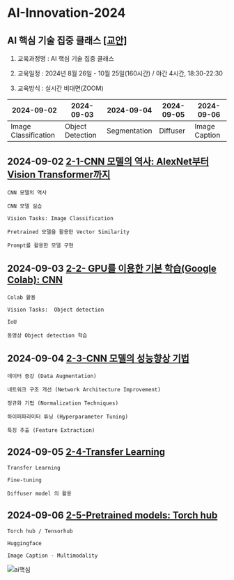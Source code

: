 # AI-Innovation-2024
## AI 핵심 기술 집중 클래스 [[교안]](https://docs.google.com/document/d/1mrVh8Az1XITXfFIho2IWXSCRRXDgcKfig7ZuBJgNS_0/edit?usp=sharing)


1. 교육과정명 : AI 핵심 기술 집중 클래스


2. 교육일정 : 2024년 8월 26일 - 10월 25일(160시간) / 야간 4시간, 18:30-22:30


3. 교육방식 : 실시간 비대면(ZOOM)

|     2024-09-02       |     2024-09-03    | 2024-09-04   | 2024-09-05 | 2024-09-06    |
|----------------------|-------------------|--------------|------------|---------------|
| Image Classification | Object Detection  | Segmentation | Diffuser   | Image Caption |




## 2024-09-02 [2-1-CNN 모델의 역사: AlexNet부터 Vision Transformer까지](https://docs.google.com/document/d/1d_3xAuQMDdNr9NguGFOPeAh-lcuxLo2twii_9Mc7LKs/edit?usp=sharing)

    CNN 모델의 역사

    CNN 모델 실습

    Vision Tasks: Image Classification
    
    Pretrained 모델을 활용한 Vector Similarity

    Prompt를 활용한 모델 구현
    


## 2024-09-03 [2-2- GPU를 이용한 기본 학습(Google Colab): CNN](https://docs.google.com/document/d/1gOL4e7Vru_yi3gtCRwGt8CJB2ehx0UZxfnKJc35xWuE/edit?usp=sharing)

    Colab 활용

    Vision Tasks:  Object detection

    IoU

    동영상 Object detection 학습

    
## 2024-09-04 [2-3-CNN 모델의 성능향상 기법](https://docs.google.com/document/d/1-YrPccbqQxoX2phM0Isvzek4FNS_ovlXKSWxImV7hTY/edit?usp=sharing)

    데이터 증강 (Data Augmentation)

    네트워크 구조 개선 (Network Architecture Improvement)

    정규화 기법 (Normalization Techniques)

    하이퍼파라미터 튜닝 (Hyperparameter Tuning)

    특징 추출 (Feature Extraction)


## 2024-09-05 [2-4-Transfer Learning](https://docs.google.com/document/d/1if3jATXuf7DvxxusUd-ICk36ZQcVJCGgSy1KeWXuh0c/edit?usp=sharing)

    Transfer Learning

    Fine-tuning

    Diffuser model 의 활용


## 2024-09-06 [2-5-Pretrained models: Torch hub](https://docs.google.com/document/d/1mrVh8Az1XITXfFIho2IWXSCRRXDgcKfig7ZuBJgNS_0/edit?usp=sharing)

    Torch hub / Tensorhub

    Huggingface

    Image Caption - Multimodality

    

![ai핵심](https://github.com/user-attachments/assets/d71a9e3b-aafa-40ac-9c12-acc48e813164)
